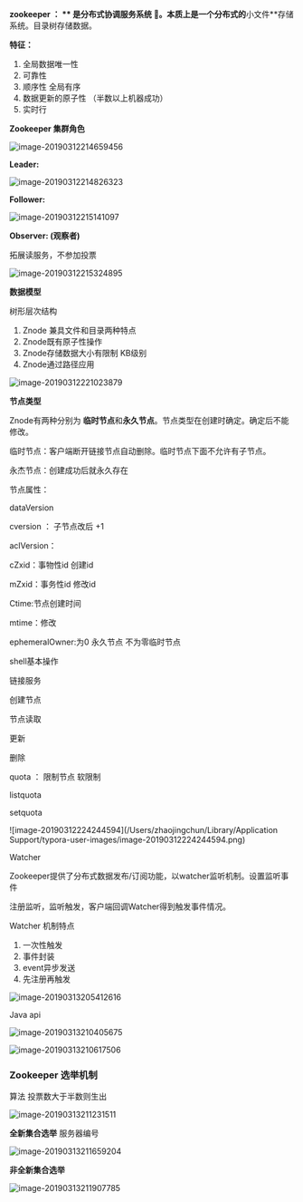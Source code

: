 **zookeeper ： ** 是分布式协调服务系统 🚥。本质上是一个分布式的**小文件**存储系统。目录树存储数据。

**特征：**

1. 全局数据唯一性
2. 可靠性
3. 顺序性 全局有序
4. 数据更新的原子性 （半数以上机器成功）
5. 实时行

**Zookeeper 集群角色**

![image-20190312214659456](./image-20190312214659456.png)

**Leader:**

![image-20190312214826323](./image-20190312214826323.png)

**Follower:**

![image-20190312215141097](./image-20190312215141097.png)

**Observer: (观察者)**

拓展读服务，不参加投票

![image-20190312215324895](./image-20190312215324895.png)

**数据模型**

树形层次结构

1. Znode 兼具文件和目录两种特点
2. Znode既有原子性操作
3. Znode存储数据大小有限制 KB级别
4. Znode通过路径应用

![image-20190312221023879](./image-20190312221023879.png)

**节点类型**

Znode有两种分别为 **临时节点**和**永久节点**。节点类型在创建时确定。确定后不能修改。

临时节点：客户端断开链接节点自动删除。临时节点下面不允许有子节点。

永杰节点：创建成功后就永久存在



节点属性：

dataVersion

cversion ： 子节点改后 +1

aclVersion：

cZxid：事物性id 创建id

mZxid：事务性id 修改id

Ctime:节点创建时间

mtime：修改

ephemeralOwner:为0 永久节点 不为零临时节点



shell基本操作

链接服务

创建节点

节点读取

更新

删除

quota ： 限制节点 软限制

listquota

setquota

![image-20190312224244594](/Users/zhaojingchun/Library/Application Support/typora-user-images/image-20190312224244594.png)

Watcher 

Zookeeper提供了分布式数据发布/订阅功能，以watcher监听机制。设置监听事件

注册监听，监听触发，客户端回调Watcher得到触发事件情况。

Watcher 机制特点

1. 一次性触发
2. 事件封装
3. event异步发送
4. 先注册再触发

![image-20190313205412616](./image-20190313205412616.png)

Java api

![image-20190313210405675](./image-20190313210405675.png)



![image-20190313210617506](./image-20190313210617506.png)



### Zookeeper 选举机制

算法 投票数大于半数则生出

![image-20190313211231511](./image-20190313211231511.png)

**全新集合选举**  服务器编号

![image-20190313211659204](./image-20190313211659204.png)

**非全新集合选举**

![image-20190313211907785](./image-20190313211907785.png)











